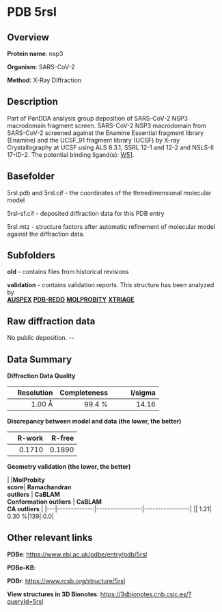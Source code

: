 # PDB 5rsl

## Overview

**Protein name**: nsp3

**Organism**: SARS-CoV-2

**Method**: X-Ray Diffraction

## Description

Part of PanDDA analysis group deposition of SARS-CoV-2 NSP3 macrodomain fragment screen. SARS-CoV-2 NSP3 macrodomain from SARS-CoV-2 screened against the Enamine Essential fragment library (Enamine) and the UCSF_91 fragment library (UCSF) by X-ray Crystallography at UCSF using ALS 8.3.1, SSRL 12-1 and 12-2 and NSLS-II 17-ID-2. The potential binding ligand(s): [W51](https://www.rcsb.org/ligand/W51).

## Basefolder

5rsl.pdb and 5rsl.cif - the coordinates of the threedimensional molecular model

5rsl-sf.cif - deposited diffraction data for this PDB entry

5rsl.mtz - structure factors after automatic refinement of molecular model against the diffraction data.

## Subfolders



**old** - contains files from historical revisions

**validation** - contains validation reports. This structure has been analyzed by <br>[**AUSPEX**](https://github.com/thorn-lab/coronavirus_structural_task_force/tree/master/pdb/nsp3/SARS-CoV-2/5rsl/validation/auspex) [**PDB-REDO**](https://github.com/thorn-lab/coronavirus_structural_task_force/tree/master/pdb/nsp3/SARS-CoV-2/5rsl/validation/pdb-redo) [**MOLPROBITY**](https://github.com/thorn-lab/coronavirus_structural_task_force/tree/master/pdb/nsp3/SARS-CoV-2/5rsl/validation/molprobity) [**XTRIAGE**](https://github.com/thorn-lab/coronavirus_structural_task_force/blob/master/pdb/nsp3/SARS-CoV-2/5rsl/validation/Xtriage_output.log)   



## Raw diffraction data

No public deposition. --<br> 

## Data Summary
**Diffraction Data Quality**

|   | Resolution | Completeness| I/sigma |
|---|-------------:|----------------:|--------------:|
|   |1.00 Å|99.4  %|<img width=50/>14.16|

**Discrepancy between model and data (the lower, the better)**

|   | **R-work**| **R-free**   
|---|-------------:|----------------:|           
||  0.1710|  0.1890|

**Geometry validation (the lower, the better)**

|   |**MolProbity<br>score**| **Ramachandran<br>outliers** | **CaBLAM<br>Conformation outliers** | **CaBLAM<br>CA outliers** |
|---|-------------:|----------------:|----------------:|
||  1.21|  0.30 %|139|:0.0|

 

 



## Other relevant links 
**PDBe**:  https://www.ebi.ac.uk/pdbe/entry/pdb/5rsl

**PDBe-KB**:  
 
**PDBr**: https://www.rcsb.org/structure/5rsl 

**View structures in 3D Bionotes**: https://3dbionotes.cnb.csic.es/?queryId=5rsl

